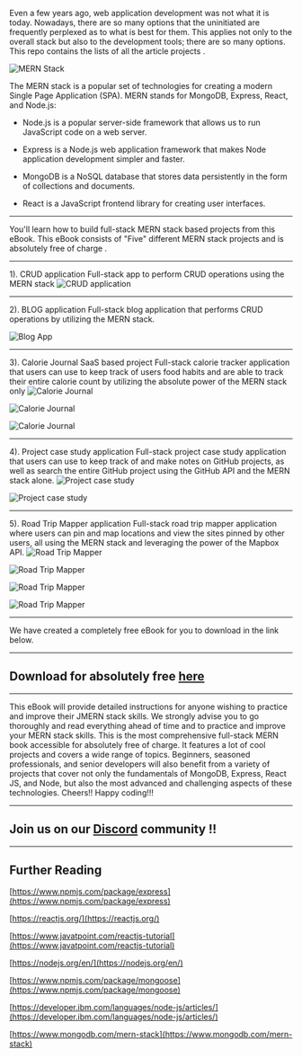 Even a few years ago, web application development was not what it is today. Nowadays, there are so many options that the uninitiated are frequently perplexed as to what is best for them. This applies not only to the overall stack but also to the development tools; there are so many options. This repo contains the lists of all the article projects . 


![MERN Stack](https://dev-to-uploads.s3.amazonaws.com/uploads/articles/nf7f3fqtig3iisd1fsiz.png)

The MERN stack is a popular set of technologies for creating a modern Single Page Application (SPA). MERN stands for MongoDB, Express, React, and Node.js:

- Node.js is a popular server-side framework that allows us to run JavaScript code on a web server.

- Express is a Node.js web application framework that makes Node application development simpler and faster.

- MongoDB is a NoSQL database that stores data persistently in the form of collections and documents.

- React is a JavaScript frontend library for creating user interfaces.

---

You'll learn how to build full-stack MERN stack based projects from this eBook. This eBook consists of "Five" different MERN stack projects and is absolutely free of charge . 

---

1). CRUD application
Full-stack app to perform CRUD operations using the MERN stack
![CRUD application](https://dev-to-uploads.s3.amazonaws.com/uploads/articles/qnot4ew52vp30sgma32u.png)

---

2).  BLOG application 
Full-stack blog application that performs CRUD operations by utilizing the MERN stack.

![Blog App](https://dev-to-uploads.s3.amazonaws.com/uploads/articles/ebeq6nc7y8rucf4mkgcq.png)
 
---

3). Calorie Journal SaaS based project
Full-stack calorie tracker application that users can use to keep track of users food habits and are able to track their entire calorie count by utilizing the absolute power of the MERN stack only
![Calorie Journal](https://dev-to-uploads.s3.amazonaws.com/uploads/articles/hpsbbfkghhr5kqzk2uea.png)
 
![Calorie Journal](https://dev-to-uploads.s3.amazonaws.com/uploads/articles/koxzu7grglw171uyossj.png)

![Calorie Journal](https://dev-to-uploads.s3.amazonaws.com/uploads/articles/jylfgip3pjriyyg0kr1g.png)

---

4).  Project case study application
Full-stack project case study application that users can use to keep track of and make notes on GitHub projects, as well as search the entire GitHub project using the GitHub API and the MERN stack alone.
![Project case study](https://dev-to-uploads.s3.amazonaws.com/uploads/articles/wt8prdxxrmbzmcqva92y.png)

![Project case study](https://dev-to-uploads.s3.amazonaws.com/uploads/articles/72ey08x573okzb5lvim9.png)

---

5). Road Trip Mapper application
Full-stack road trip mapper application where users can  pin and map locations and view the sites pinned by other users, all using the MERN stack and leveraging the power of the Mapbox API.
![Road Trip Mapper](https://dev-to-uploads.s3.amazonaws.com/uploads/articles/moxon92itbjti67k6m3x.png)

![Road Trip Mapper](https://dev-to-uploads.s3.amazonaws.com/uploads/articles/a128lsai7zlas476yoiy.png) 

![Road Trip Mapper](https://dev-to-uploads.s3.amazonaws.com/uploads/articles/gsdldwegwnjd5g96guaz.png)

![Road Trip Mapper](https://dev-to-uploads.s3.amazonaws.com/uploads/articles/lj91c8kmunlax1hnzzr4.png)

---

We have created a completely free eBook for you to download in the link below.

---

## Download for absolutely free [here]()

---

This eBook will provide detailed instructions for anyone wishing to practice and improve their JMERN stack skills. We strongly advise you to go thoroughly and read everything ahead of time and to practice and improve your MERN stack skills. This is the most comprehensive full-stack MERN book accessible for absolutely free of charge. It features a lot of cool projects and covers a wide range of topics. Beginners, seasoned professionals, and senior developers will also benefit from a variety of projects that cover not only the fundamentals of MongoDB, Express, React JS, and Node, but also the most advanced and challenging aspects of these technologies. Cheers!! Happy coding!!!

---

## Join us on our [Discord](https://discord.gg/BAv2UTrc9f) community !! 

---

## Further Reading

[https://www.npmjs.com/package/express](https://www.npmjs.com/package/express)

[https://reactjs.org/](https://reactjs.org/)

[https://www.javatpoint.com/reactjs-tutorial](https://www.javatpoint.com/reactjs-tutorial)

[](https://developer.mozilla.org/en-US/docs/Web/API/Window/localStorage)

[https://nodejs.org/en/](https://nodejs.org/en/)

[https://www.npmjs.com/package/mongoose](https://www.npmjs.com/package/mongoose)

[https://developer.ibm.com/languages/node-js/articles/](https://developer.ibm.com/languages/node-js/articles/)

[https://www.mongodb.com/mern-stack](https://www.mongodb.com/mern-stack)

